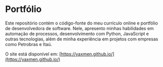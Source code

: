 # Portfólio

Este repositório contém o código-fonte do meu currículo online e portfólio de desenvolvedora de software. Nele, apresento minhas habilidades em automação de processos, desenvolvimento com Python, JavaScript e outras tecnologias, além de minha experiência em projetos com empresas como Petrobras e Itaú.

O site está disponível em: [https://yaxmen.github.io/](https://yaxmen.github.io/)
